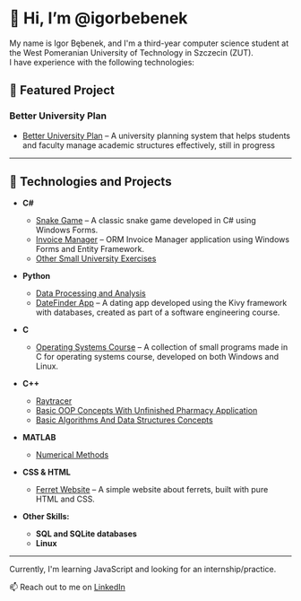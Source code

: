 # 👋 Hi, I’m @igorbebenek

My name is Igor Bębenek, and I'm a third-year computer science student at the West Pomeranian University of Technology in Szczecin (ZUT).  
I have experience with the following technologies:

## 📌 Featured Project

### Better University Plan

- [Better University Plan](https://github.com/igorbebenek/BetterUniversityPlan) – A university planning system that helps students and faculty manage academic structures effectively, still in progress

---

## 🚀 Technologies and Projects

- **C#**
  - [Snake Game](https://github.com/igorbebenek/Semester-3/tree/main/C%23/SnakeForms) – A classic snake game developed in C# using Windows Forms.
  - [Invoice Manager](https://github.com/igorbebenek/Semester-3/tree/main/C%23/InvoiceManagerForms/InvoiceManager) – ORM Invoice Manager application using Windows Forms and Entity Framework.
  - [Other Small University Exercises](https://github.com/igorbebenek/Semester-3/tree/main/C%23)

- **Python**
  - [Data Processing and Analysis](https://github.com/igorbebenek/Semester-4/tree/main/Data%20Processing%20and%20Analysis)
  - [DateFinder App](https://github.com/igorbebenek/DateFinder) – A dating app developed using the Kivy framework with databases, created as part of a software engineering course.

- **C**
  - [Operating Systems Course](https://github.com/igorbebenek/Semester-3/tree/main/Operating%20Systems) – A collection of small programs made in C for operating systems course, developed on both Windows and Linux.

- **C++**
  - [Raytracer](https://github.com/igorbebenek/Semester-4/tree/main/Graphics%20and%20Visualization)
  - [Basic OOP Concepts With Unfinished Pharmacy Application](https://github.com/igorbebenek/Semester-2/tree/main/C%2B%2B%20Object-Oriented%20Programming)
  - [Basic Algorithms And Data Structures Concepts](https://github.com/igorbebenek/Semester-3/tree/main/Data%20Structures%20and%20Algorithms)

- **MATLAB**
  - [Numerical Methods](https://github.com/igorbebenek/Semester-3/tree/main/Numerical%20Methods)

- **CSS & HTML**
  - [Ferret Website](https://github.com/igorbebenek/IgorBebenek-ai1-labA) – A simple website about ferrets, built with pure HTML and CSS.

- **Other Skills:**
  - **SQL and SQLite databases**  
  - **Linux**  

---

Currently, I'm learning JavaScript and looking for an internship/practice.

📫 Reach out to me on [LinkedIn](https://www.linkedin.com/in/igor-b%C4%99benek-3a8754314/)

